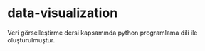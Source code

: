 # data-visualization
Veri görselleştirme dersi kapsamında python programlama dili ile oluşturulmuştur.
